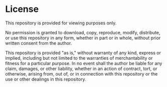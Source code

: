 # License

This repository is provided for viewing purposes only. 

No permission is granted to download, copy, reproduce, modify, distribute, or use this repository in any form, whether in part or in whole, without prior written consent from the author.

This repository is provided "as is," without warranty of any kind, express or implied, including but not limited to the warranties of merchantability or fitness for a particular purpose. In no event shall the author be liable for any claim, damages, or other liability, whether in an action of contract, tort, or otherwise, arising from, out of, or in connection with this repository or the use or other dealings in this repository.
